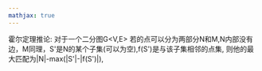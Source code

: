 ```yaml
---
mathjax: true
---
```


霍尔定理推论:
	对于一个二分图G<V,E>
	若的点可以分为两部分N和M,N内部没有边，M同理，S'是N的某个子集(可以为空),f(S')是与该子集相邻的点集,
	则他的最大匹配为|N|-max(|S'|-|f(S')|),